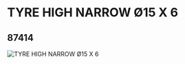 # TYRE HIGH NARROW Ø15 X 6
## 87414
![TYRE HIGH NARROW Ø15 X 6](https://lc-www-live-s.legocdn.com/media/bricks/5/2/4578677.jpg)